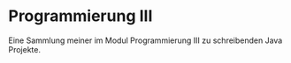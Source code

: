 # Programmierung III

Eine Sammlung meiner im Modul Programmierung III zu schreibenden Java Projekte.
